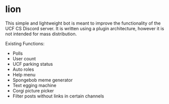 # lion
This simple and lightweight bot is meant to improve the functionality of the UCF CS Discord server. It is written using a plugin architecture, however it is not intended for mass distribution.

Existing Functions:
- Polls
- User count
- UCF parking status
- Auto roles
- Help menu
- Spongebob meme generator
- Text egging machine
- Corgi picture picker
- Filter posts without links in certain channels
